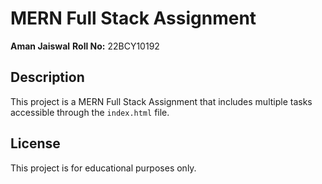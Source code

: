 # MERN Full Stack Assignment

**Aman Jaiswal**
**Roll No:** 22BCY10192

## Description
This project is a MERN Full Stack Assignment that includes multiple tasks accessible through the `index.html` file.

## License
This project is for educational purposes only.

